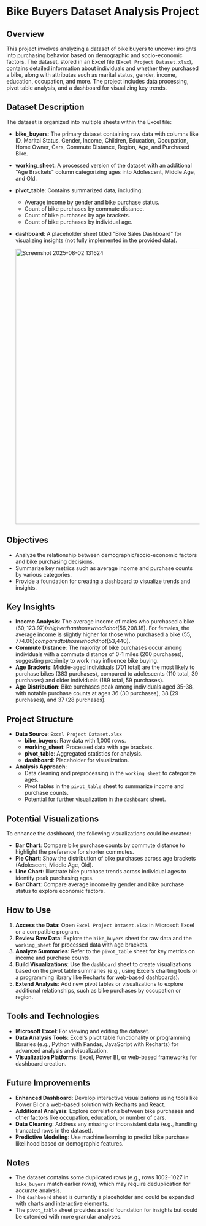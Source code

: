 # Bike Buyers Dataset Analysis Project

## Overview
This project involves analyzing a dataset of bike buyers to uncover insights into purchasing behavior based on demographic and socio-economic factors. The dataset, stored in an Excel file (`Excel Project Dataset.xlsx`), contains detailed information about individuals and whether they purchased a bike, along with attributes such as marital status, gender, income, education, occupation, and more. The project includes data processing, pivot table analysis, and a dashboard for visualizing key trends.

## Dataset Description
The dataset is organized into multiple sheets within the Excel file:
- **bike_buyers**: The primary dataset containing raw data with columns like ID, Marital Status, Gender, Income, Children, Education, Occupation, Home Owner, Cars, Commute Distance, Region, Age, and Purchased Bike.
- **working_sheet**: A processed version of the dataset with an additional "Age Brackets" column categorizing ages into Adolescent, Middle Age, and Old.
- **pivot_table**: Contains summarized data, including:
  - Average income by gender and bike purchase status.
  - Count of bike purchases by commute distance.
  - Count of bike purchases by age brackets.
  - Count of bike purchases by individual age.
- **dashboard**: A placeholder sheet titled "Bike Sales Dashboard" for visualizing insights (not fully implemented in the provided data).

  <img width="1188" height="717" alt="Screenshot 2025-08-02 131624" src="https://github.com/user-attachments/assets/97243552-ed22-4a79-866a-45d165d561fd" />


## Objectives
- Analyze the relationship between demographic/socio-economic factors and bike purchasing decisions.
- Summarize key metrics such as average income and purchase counts by various categories.
- Provide a foundation for creating a dashboard to visualize trends and insights.

## Key Insights
- **Income Analysis**: The average income of males who purchased a bike ($60,123.97) is higher than those who did not ($56,208.18). For females, the average income is slightly higher for those who purchased a bike ($55,774.06) compared to those who did not ($53,440).
- **Commute Distance**: The majority of bike purchases occur among individuals with a commute distance of 0-1 miles (200 purchases), suggesting proximity to work may influence bike buying.
- **Age Brackets**: Middle-aged individuals (701 total) are the most likely to purchase bikes (383 purchases), compared to adolescents (110 total, 39 purchases) and older individuals (189 total, 59 purchases).
- **Age Distribution**: Bike purchases peak among individuals aged 35-38, with notable purchase counts at ages 36 (30 purchases), 38 (29 purchases), and 37 (28 purchases).

## Project Structure
- **Data Source**: `Excel Project Dataset.xlsx`
  - **bike_buyers**: Raw data with 1,000 rows.
  - **working_sheet**: Processed data with age brackets.
  - **pivot_table**: Aggregated statistics for analysis.
  - **dashboard**: Placeholder for visualization.
- **Analysis Approach**:
  - Data cleaning and preprocessing in the `working_sheet` to categorize ages.
  - Pivot tables in the `pivot_table` sheet to summarize income and purchase counts.
  - Potential for further visualization in the `dashboard` sheet.

## Potential Visualizations
To enhance the dashboard, the following visualizations could be created:
- **Bar Chart**: Compare bike purchase counts by commute distance to highlight the preference for shorter commutes.
- **Pie Chart**: Show the distribution of bike purchases across age brackets (Adolescent, Middle Age, Old).
- **Line Chart**: Illustrate bike purchase trends across individual ages to identify peak purchasing ages.
- **Bar Chart**: Compare average income by gender and bike purchase status to explore economic factors.

## How to Use
1. **Access the Data**: Open `Excel Project Dataset.xlsx` in Microsoft Excel or a compatible program.
2. **Review Raw Data**: Explore the `bike_buyers` sheet for raw data and the `working_sheet` for processed data with age brackets.
3. **Analyze Summaries**: Refer to the `pivot_table` sheet for key metrics on income and purchase counts.
4. **Build Visualizations**: Use the `dashboard` sheet to create visualizations based on the pivot table summaries (e.g., using Excel’s charting tools or a programming library like Recharts for web-based dashboards).
5. **Extend Analysis**: Add new pivot tables or visualizations to explore additional relationships, such as bike purchases by occupation or region.

## Tools and Technologies
- **Microsoft Excel**: For viewing and editing the dataset.
- **Data Analysis Tools**: Excel’s pivot table functionality or programming libraries (e.g., Python with Pandas, JavaScript with Recharts) for advanced analysis and visualization.
- **Visualization Platforms**: Excel, Power BI, or web-based frameworks for dashboard creation.

## Future Improvements
- **Enhanced Dashboard**: Develop interactive visualizations using tools like Power BI or a web-based solution with Recharts and React.
- **Additional Analysis**: Explore correlations between bike purchases and other factors like occupation, education, or number of cars.
- **Data Cleaning**: Address any missing or inconsistent data (e.g., handling truncated rows in the dataset).
- **Predictive Modeling**: Use machine learning to predict bike purchase likelihood based on demographic features.

## Notes
- The dataset contains some duplicated rows (e.g., rows 1002–1027 in `bike_buyers` match earlier rows), which may require deduplication for accurate analysis.
- The `dashboard` sheet is currently a placeholder and could be expanded with charts and interactive elements.
- The `pivot_table` sheet provides a solid foundation for insights but could be extended with more granular analyses.
